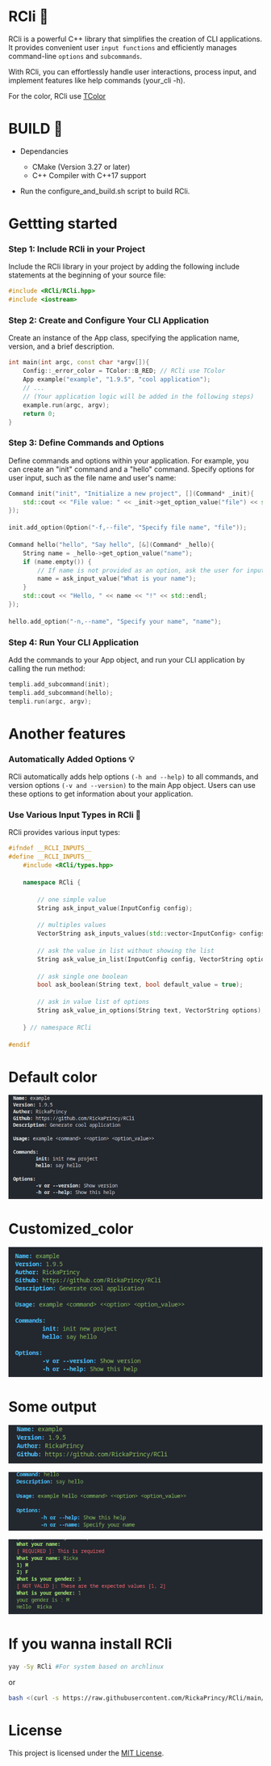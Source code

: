 # RCli :wrench:

RCli is a powerful C++ library that simplifies the creation of CLI applications. It provides convenient user `input functions` and efficiently manages command-line `options` and `subcommands`. 

With RCli, you can effortlessly handle user interactions, process input, and implement features like help commands (your_cli -h).

For the color, RCli use [TColor](http://github.com/RickaPrincy/TColor)

# BUILD :hammer:

- Dependancies
    - CMake (Version 3.27 or later)
    - C++ Compiler with C++17 support

- Run the configure_and_build.sh script to build RCli.

# Gettting started

### Step 1: Include RCli in your Project

Include the RCli library in your project by adding the following include statements at the beginning of your source file:

```cpp
#include <RCli/RCli.hpp>
#include <iostream>
```

### Step 2: Create and Configure Your CLI Application

Create an instance of the App class, specifying the application name, version, and a brief description.

```cpp
int main(int argc, const char *argv[]){
    Config::_error_color = TColor::B_RED; // RCli use TColor
    App example("example", "1.9.5", "cool application");
    // ...
    // (Your application logic will be added in the following steps)
    example.run(argc, argv);
    return 0;
}
```
### Step 3: Define Commands and Options

Define commands and options within your application. For example, you can create an "init" command and a "hello" command. Specify options for user input, such as the file name and user's name:

```cpp
Command init("init", "Initialize a new project", [](Command* _init){
    std::cout << "File value: " << _init->get_option_value("file") << std::endl;
});

init.add_option(Option("-f,--file", "Specify file name", "file"));

Command hello("hello", "Say hello", [&](Command* _hello){
    String name = _hello->get_option_value("name");
    if (name.empty()) {
        // If name is not provided as an option, ask the user for input
        name = ask_input_value("What is your name");
    }
    std::cout << "Hello, " << name << "!" << std::endl;
});

hello.add_option("-n,--name", "Specify your name", "name");
```

### Step 4: Run Your CLI Application

Add the commands to your App object, and run your CLI application by calling the run method:

```cpp
templi.add_subcommand(init);
templi.add_subcommand(hello);
templi.run(argc, argv);
```

# Another features 

### Automatically Added Options :bulb:

RCli automatically adds help options `(-h and --help)` to all commands, and version options `(-v and --version)` to the main App object. Users can use these options to get information about your application.

### Use Various Input Types in RCli :jack_o_lantern:

RCli provides various input types:

```cpp
#ifndef __RCLI_INPUTS__
#define __RCLI_INPUTS__
    #include <RCli/types.hpp>

    namespace RCli {

        // one simple value
        String ask_input_value(InputConfig config);

        // multiples values
        VectorString ask_inputs_values(std::vector<InputConfig> configs);

        // ask the value in list without showing the list
        String ask_value_in_list(InputConfig config, VectorString options, bool ignore_case = false);

        // ask single one boolean
        bool ask_boolean(String text, bool default_value = true);

        // ask in value list of options
        String ask_value_in_options(String text, VectorString options);

    } // namespace RCli

#endif
```

# Default color

![Example0](./images/default_color.png)

# Customized_color

![Example1](./images/customized_color.png)

# Some output

![Example2](./images/version.png)

![Example1](./images/command.png)

![Example2](./images/input.png)

# If you wanna install RCli

```bash
yay -Sy RCli #For system based on archlinux
```
or 

```bash
bash <(curl -s https://raw.githubusercontent.com/RickaPrincy/RCli/main/install.sh)
```
 
# License 

This project is licensed under the [MIT License](License.txt).